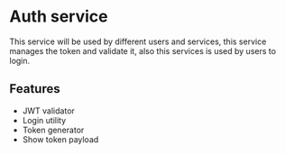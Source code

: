 # Auth service

This service will be used by different users and services, this service manages the token and validate it, also this
services is used by users to login.

## Features

- JWT validator
- Login utility
- Token generator
- Show token payload